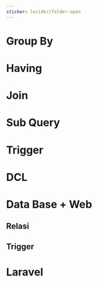 ```yaml
---
sticker: lucide//folder-open
---
```

# Group By

# Having
# Join
# Sub Query
# Trigger
# DCL 
# Data Base + Web
## Relasi 
## Trigger
# Laravel
